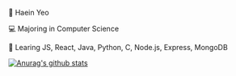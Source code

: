 🥸 Haein Yeo

💻 Majoring in Computer Science

📝 Learing JS, React, Java, Python, C, Node.js, Express, MongoDB



[![Anurag's github stats](https://github-readme-stats.vercel.app/api?username=haaaein)](https://github.com/anuraghazra/github-readme-stats)
